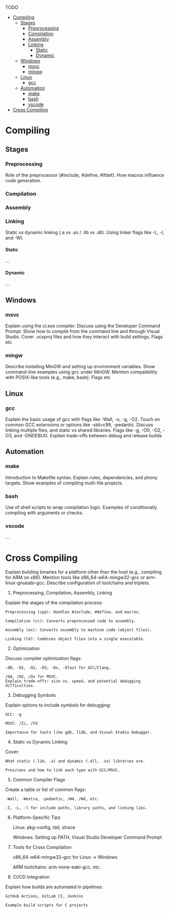 TODO

- [Compiling](#compiling)
    - [Stages](#stages)
        - [Preprocessing](#preprocessing)
        - [Compilation](#compilation)
        - [Assembly](#assembly)
        - [Linking](#linking)
            - [Static](#static)
            - [Dynamic](#dynamic)
    - [Windows](#windows)
        - [msvc](#msvc)
        - [mingw](#mingw)
    - [Linux](#linux)
        - [gcc](#gcc)
    - [Automation](#automation)
        - [make](#make)
        - [bash](#bash)
        - [vscode](#vscode)
- [Cross Compiling](#cross-compiling)
# Compiling
## Stages
### Preprocessing
Role of the preprocessor (#include, #define, #ifdef).
How macros influence code generation.
### Compilation
### Assembly
### Linking
Static vs dynamic linking (.a vs .so / .lib vs .dll).
Using linker flags like -L, -l, and -Wl.
#### Static
...
#### Dynamic
...
## Windows
### msvc
Explain using the cl.exe compiler.
Discuss using the Developer Command Prompt.
Show how to compile from the command line and through Visual Studio.
Cover .vcxproj files and how they interact with build settings.
Flags etc
### mingw
Describe installing MinGW and setting up environment variables.
Show command-line examples using gcc under MinGW.
Mention compatibility with POSIX-like tools (e.g., make, bash).
Flags etc
## Linux
### gcc
Explain the basic usage of gcc with flags like -Wall, -o, -g, -O2.
Touch on common GCC extensions or options like -std=c99, -pedantic.
Discuss linking multiple files, and static vs shared libraries.
Flags like -g, -O0, -O2, -O3, and -DNDEBUG.
Explain trade-offs between debug and release builds
## Automation
### make
Introduction to Makefile syntax.
Explain rules, dependencies, and phony targets.
Show examples of compiling multi-file projects.
### bash
Use of shell scripts to wrap compilation logic.
Examples of conditionally compiling with arguments or checks.
### vscode
...
# Cross Compiling
Explain building binaries for a platform other than the host (e.g., compiling for ARM on x86).
Mention tools like x86_64-w64-mingw32-gcc or arm-linux-gnueabi-gcc.
Describe configuration of toolchains and triplets.



1. Preprocessing, Compilation, Assembly, Linking

Explain the stages of the compilation process:

    Preprocessing (cpp): Handles #include, #define, and macros.

    Compilation (cc): Converts preprocessed code to assembly.

    Assembly (as): Converts assembly to machine code (object files).

    Linking (ld): Combines object files into a single executable.

2. Optimization

Discuss compiler optimization flags:

    -O0, -O1, -O2, -O3, -Os, -Ofast for GCC/Clang.

    /Od, /O2, /Ox for MSVC.
    Explain trade-offs: size vs. speed, and potential debugging difficulties.

3. Debugging Symbols

Explain options to include symbols for debugging:

    GCC: -g

    MSVC: /Zi, /Fd

    Importance for tools like gdb, lldb, and Visual Studio Debugger.

4. Static vs Dynamic Linking

Cover:

    What static (.lib, .a) and dynamic (.dll, .so) libraries are.

    Pros/cons and how to link each type with GCC/MSVC.

5. Common Compiler Flags

Create a table or list of common flags:

    -Wall, -Wextra, -pedantic, /W4, /WX, etc.

    -I, -L, -l for include paths, library paths, and linking libs.

6. Platform-Specific Tips

    Linux: pkg-config, ldd, strace

    Windows: Setting up PATH, Visual Studio Developer Command Prompt

7. Tools for Cross Compilation

    x86_64-w64-mingw32-gcc for Linux → Windows

    ARM toolchains: arm-none-eabi-gcc, etc.

8. CI/CD Integration

Explain how builds are automated in pipelines:

    GitHub Actions, GitLab CI, Jenkins

    Example build scripts for C projects